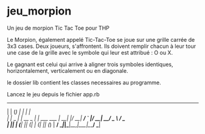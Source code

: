 # jeu_morpion
Un jeu de morpion Tic Tac Toe pour THP

Le Morpion, également appelé Tic-Tac-Toe se joue sur une grille carrée de 3x3 cases. Deux joueurs, s'affrontent. 
Ils doivent remplir chacun à leur tour une case de la grille avec le symbole qui leur est attribué : O ou X.

Le gagnant est celui qui arrive à aligner trois symboles identiques, horizontalement, verticalement ou en diagonale.

le dossier lib contient les classes necessaires au programme.

Lancez le jeu depuis le fichier app.rb


 _   _      _             _             
| | (_)    | |           | |            
| |_ _  ___| |_ __ _  ___| |_ ___   ___ 
| __| |/ __| __/ _` |/ __| __/ _ \ / _ \
| |_| | (__| || (_| | (__| || (_) |  __/
 \__|_|\___|\__\__,_|\___|\__\___/ \___|
                                        
                                   

